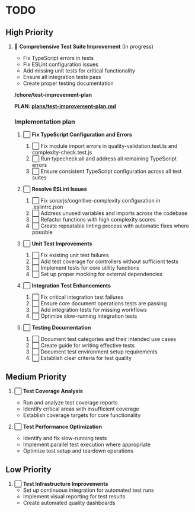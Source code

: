 # TODO

## High Priority
1. 🔄 **Comprehensive Test Suite Improvement**  (In progress) 
   - Fix TypeScript errors in tests
   - Fix ESLint configuration issues
   - Add missing unit tests for critical functionality
   - Ensure all integration tests pass
   - Create proper testing documentation

   **/chore/test-improvement-plan**

   **PLAN: [plans/test-improvement-plan.md](plans/test-improvement-plan.md)**

   ### Implementation plan
   1. ⃞ **Fix TypeScript Configuration and Errors**
      1. ⃞ Fix module import errors in quality-validation.test.ts and complexity-check.test.js
      2. ⃞ Run typecheck:all and address all remaining TypeScript errors
      3. ⃞ Ensure consistent TypeScript configuration across all test suites

   2. ⃞ **Resolve ESLint Issues**
      1. ⃞ Fix sonarjs/cognitive-complexity configuration in .eslintrc.json
      2. ⃞ Address unused variables and imports across the codebase
      3. ⃞ Refactor functions with high complexity scores
      4. ⃞ Create repeatable linting process with automatic fixes where possible

   3. ⃞ **Unit Test Improvements**
      1. ⃞ Fix existing unit test failures
      2. ⃞ Add test coverage for controllers without sufficient tests
      3. ⃞ Implement tests for core utility functions
      4. ⃞ Set up proper mocking for external dependencies

   4. ⃞ **Integration Test Enhancements**
      1. ⃞ Fix critical integration test failures
      2. ⃞ Ensure core document operations tests are passing
      3. ⃞ Add integration tests for missing workflows
      4. ⃞ Optimize slow-running integration tests

   5. ⃞ **Testing Documentation**
      1. ⃞ Document test categories and their intended use cases
      2. ⃞ Create guide for writing effective tests
      3. ⃞ Document test environment setup requirements
      4. ⃞ Establish clear criteria for test quality

## Medium Priority
1. ⃞ **Test Coverage Analysis**
   - Run and analyze test coverage reports
   - Identify critical areas with insufficient coverage
   - Establish coverage targets for core functionality

2. ⃞ **Test Performance Optimization**
   - Identify and fix slow-running tests
   - Implement parallel test execution where appropriate
   - Optimize test setup and teardown operations

## Low Priority
1. ⃞ **Test Infrastructure Improvements**
   - Set up continuous integration for automated test runs
   - Implement visual reporting for test results
   - Create automated quality dashboards

